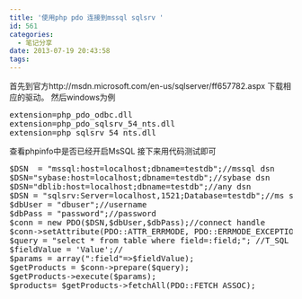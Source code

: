 ```yaml
---
title: '使用php pdo 连接到mssql sqlsrv '
id: 561
categories:
  - 笔记分享
date: 2013-07-19 20:43:58
tags:
---
```


首先到官方http://msdn.microsoft.com/en-us/sqlserver/ff657782.aspx 下载相应的驱动。
然后windows为例
<pre class="lang:sh decode:true">extension=php_pdo_odbc.dll
extension=php_pdo_sqlsrv_54_nts.dll
extension=php_sqlsrv_54_nts.dll</pre>
 查看phpinfo中是否已经开启MsSQL
 接下来用代码测试即可
<pre class="lang:php decode:true">$DSN  = "mssql:host=localhost;dbname=testdb";//mssql dsn
$DSN="sybase:host=localhost;dbname=testdb";//sybase dsn
$DSN="dblib:host=localhost;dbname=testdb";//any dsn
$DSN = "sqlsrv:Server=localhost,1521;Database=testdb";//ms sql server
$dbUser = "dbuser";//username
$dbPass = "password";//password
$conn = new PDO($DSN,$dbUser,$dbPass);//connect handle
$conn-&gt;setAttribute(PDO::ATTR_ERRMODE, PDO::ERRMODE_EXCEPTION);// set some attribute of pdo object
$query = "select * from table where field=:field;"; //T_SQL query 
$fieldValue = 'Value';//
$params = array(":field"=&gt;$fieldValue);
$getProducts = $conn-&gt;prepare($query);
$getProducts-&gt;execute($params);
$products= $getProducts-&gt;fetchAll(PDO::FETCH_ASSOC);</pre>